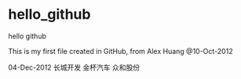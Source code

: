 hello_github
============

hello github

This is my first file created in GitHub, from Alex Huang @10-Oct-2012

04-Dec-2012
长城开发
金杯汽车
众和股份
